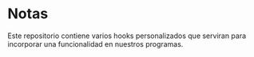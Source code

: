 # Notas

Este repositorio contiene varios hooks personalizados que serviran para incorporar una funcionalidad en nuestros programas.